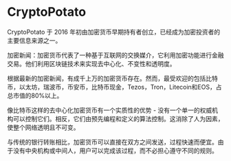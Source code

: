 # 

# CryptoPotato

CryptoPotato 于 2016 年初由加密货币早期持有者创立，已经成为加密投资者的主要信息来源之一。

加密新闻：加密货币代表了一种基于互联网的交换媒介，它利用加密功能进行金融交易。他们利用区块链技术来实现去中心化、不变性和透明度。

根据最新的加密新闻，有成千上万的加密货币存在。然而，最受欢迎的包括比特币，以太坊，瑞波币，币安币，比特币现金，Tezos，Tron，Litecoin和EOS，占总市值的80%以上。

像比特币这样的去中心化加密货币有一个实质性的优势 - 没有一个单一的权威机构可以控制它们。相反，它们由预先编程和定义的算法控制。这消除了人为因素，使整个网络透明且不可变。

与传统的银行转账相比，加密货币可以直接在双方之间发送，过程快速而便宜。由于没有中央机构或中间人，用户可以完成该过程，而不必担心遵守不同的规则。

